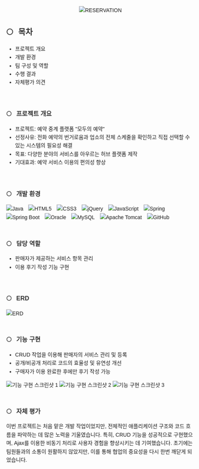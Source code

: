 <!DOCTYPE html>
<html lang="ko">
<head>
  <meta charset="UTF-8">
  <meta name="viewport" content="width=device-width, initial-scale=1.0">
  <style>
    body {
      font-family: Arial, sans-serif;
      line-height: 1.6;
    }
    h2, h3 {
      color: #333;
    }
    .emoji {
      margin-right: 8px;
    }
    .center {
      text-align: center;
    }
    .badge-container img {
      margin-right: 10px;
    }
  </style>
</head>
<body>

<!-- 상단 이미지 -->
<div class="center">
  <img src="https://capsule-render.vercel.app/api?type=waving&color=FFEDC9&height=140&section=header&text=RESERVATION&fontSize=40" alt="RESERVATION">
</div>

<!-- 목차 -->
<h2>
  <span class="emoji">🌕</span> 목차
</h2>
<ul>
  <li>프로젝트 개요</li>
  <li>개발 환경</li>
  <li>팀 구성 및 역할</li>
  <li>수행 결과</li>
  <li>자체평가 의견</li>
</ul>

<br>

<!-- 프로젝트 개요 -->
<h3>
  <span class="emoji">🌕</span> 프로젝트 개요
</h3>
<ul>
  <li>프로젝트: 예약 중계 플랫폼 "모두의 예약"</li>
  <li>선정사유: 전화 예약의 번거로움과 업소의 전체 스케줄을 확인하고 직접 선택할 수 있는 시스템의 필요성 해결</li>
  <li>목표: 다양한 분야의 서비스를 아우르는 허브 플랫폼 제작</li>
  <li>기대효과: 예약 서비스 이용의 편의성 향상</li>
</ul>

<br>

<!-- 개발 환경 -->
<h3>
  <span class="emoji">🌕</span> 개발 환경
</h3>
<div class="badge-container">
  <img src="https://img.shields.io/badge/java-007396?style=for-the-badge&logo=java&logoColor=white" alt="Java">
  <img src="https://img.shields.io/badge/html5-E34F26?style=for-the-badge&logo=html5&logoColor=white" alt="HTML5">
  <img src="https://img.shields.io/badge/css-1572B6?style=for-the-badge&logo=css3&logoColor=white" alt="CSS3">
  <img src="https://img.shields.io/badge/jquery-0769AD?style=for-the-badge&logo=jquery&logoColor=white" alt="jQuery">
  <img src="https://img.shields.io/badge/JavaScript-F7DF1E?style=for-the-badge&logo=JavaScript&logoColor=white" alt="JavaScript">
  <img src="https://img.shields.io/badge/spring-6DB33F?style=for-the-badge&logo=spring&logoColor=white" alt="Spring">
  <img src="https://img.shields.io/badge/springboot-6DB33F?style=for-the-badge&logo=springboot&logoColor=white" alt="Spring Boot">
  <img src="https://img.shields.io/badge/oracle-F80000?style=for-the-badge&logo=oracle&logoColor=white" alt="Oracle">
  <img src="https://img.shields.io/badge/mysql-4479A1?style=for-the-badge&logo=mysql&logoColor=white" alt="MySQL">
  <img src="https://img.shields.io/badge/apache_tomcat-F8DC75?style=for-the-badge&logo=apachetomcat&logoColor=white" alt="Apache Tomcat">
  <img src="https://img.shields.io/badge/github-181717?style=for-the-badge&logo=github&logoColor=white" alt="GitHub">
</div>

<br>

<!-- 담당 역할 -->
<h3>
  <span class="emoji">🌕</span> 담당 역할
</h3>
<ul>
  <li>판매자가 제공하는 서비스 항목 관리</li>
  <li>이용 후기 작성 기능 구현</li>
</ul>

<br>

<!-- ERD -->
<h3>
  <span class="emoji">🌕</span> ERD
</h3>
<div>
  <img src="https://github.com/user-attachments/assets/5cf38545-eec2-454f-9e09-c944ce9a690a" alt="ERD">
</div>

<br>

<!-- 기능 구현 -->
<h3>
  <span class="emoji">🌕</span> 기능 구현
</h3>
<ul>
  <li>CRUD 작업을 이용해 판매자의 서비스 관리 및 등록</li>
  <li>공개/비공개 처리로 코드의 효율성 및 유연성 개선</li>
  <li>구매자가 이용 완료한 후에만 후기 작성 가능</li>
</ul>

<div>
  <img src="https://github.com/user-attachments/assets/3e356fc7-6620-445f-bd59-7c7261469f63" alt="기능 구현 스크린샷 1">
  <img src="https://github.com/user-attachments/assets/35498c78-d8f1-42b1-b70e-9f1dc5a4bbc9" alt="기능 구현 스크린샷 2">
  <img src="https://github.com/user-attachments/assets/345aeeaf-9580-4353-9c7a-b636e816b5a6" alt="기능 구현 스크린샷 3">
</div>

<br>

<!-- 자체 평가 -->
<h3>
  <span class="emoji">🌕</span> 자체 평가
</h3>
<p>
  이번 프로젝트는 처음 맡은 개발 작업이었지만, 전체적인 애플리케이션 구조와 코드 흐름을 파악하는 데 많은 노력을 기울였습니다. 특히, CRUD 기능을 성공적으로 구현했으며, Ajax를 이용한 비동기 처리로 사용자 경험을 향상시키는 데 기여했습니다. 초기에는 팀원들과의 소통이 원활하지 않았지만, 이를 통해 협업의 중요성을 다시 한번 깨닫게 되었습니다.
</p>

</body>
</html>
